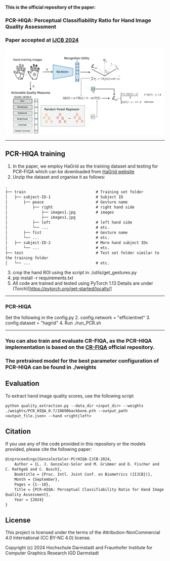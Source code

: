 
#### This is the official repository of the paper:
### PCR-HIQA: Perceptual Classifiability Ratio for Hand Image Quality Assessment 
### Paper accepted at [IJCB 2024](https://ijcb2024.ieee-biometrics.org/accepted-papers/)

<img src="utils/workflow.png"> 

<hr/>


## PCR-HIQA training ##
1. In the paper, we employ HaGrid as the training dataset and testing for PCR-FIQA which can be downloaded from [HaGrid website](https://github.com/hukenovs/hagrid) 
2. Unzip the dataset and organise it as follows:

```
.
├── train                               # Training set folder
│   ├── subject-ID-1                    # Subject ID
│       ├── peace                       # Gesture name
│           ├── right                   # right hand side
│               ├── images1.jpg         # images
│               ├── images1.jpg 
│           ├── left                    # left hand side
│           └── ...                     # etc.
│       ├── fist                        # Gesture name
│       └── ...                         # etc.
│   ├── subject-ID-2                    # More hand subject IDs
│       └── ...                         # etc.
├── test                                # Test set folder similar to the training folder
│   └── ...                             # etc.     

```  

3. crop the hand ROI using the script in ./utils/get_gestures.py 
4. pip install -r requirements.txt
5. All code are trained and tested using PyTorch 1.13
Details are under (Torch)[https://pytorch.org/get-started/locally/]
<hr/>

### PCR-HIQA ###
Set the following in the config.py
2. config.network = "efficientnet"
3. config.dataset = "hagrid" 
4. Run ./run_PCR.sh
<hr/>

### You can also train and evaluate CR-FIQA, as the PCR-HIQA implementation is based on the [CR-FIQA](https://github.com/fdbtrs/CR-FIQA) official repository. 

### The pretrained model for the best parameter configuration of PCR-HIQA can be found in ./weights

## Evaluation ##
To extract hand image quality scores, use the following script
```
python quality_extraction.py --data_dir <input_dir> --weights ./weights/PCR_HIQA_0.7/28690backbone.pth --output_path <output_file.json> --hand <right|left> 
```

## Citation ##
If you use any of the code provided in this repository or the models provided, please cite the following paper:
```
@inproceedings{GonzalezSoler-PCrHIQA-IJCB-2024,
    Author = {L. J. Gonzalez-Soler and M. Grimmer and D. Fischer and C. Rathgeb and C. Busch},
    Booktitle = {Proc. Intl. Joint Conf. on Biometrics ({IJCB})},
    Month = {September},
    Pages = {1--10},
    Title = {PCR-HIQA: Perceptual Classifiability Ratio for Hand Image Quality Assessment},
    Year = {2024}
}

```


## License ##

This project is licensed under the terms of the Attribution-NonCommercial 4.0 International (CC BY-NC 4.0) license. 

Copyright (c) 2024 Hochschule Darmstadt and Fraunhofer Institute for Computer Graphics Research IGD Darmstadt
